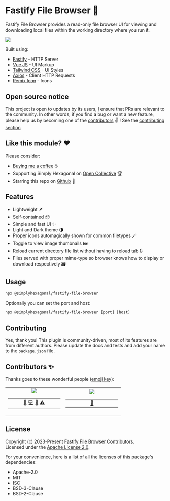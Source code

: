 # Fastify File Browser 📂

Fastify File Browser provides a read-only file browser UI for viewing and downloading local files
within the working directory where you run it.

![](https://raw.githubusercontent.com/simplyhexagonal/fastify-file-browser/main/demo.gif)

Built using:

- [Fastify](https://www.fastify.io/) - HTTP Server
- [Vue JS](https://vuejs.org/) - UI Markup
- [Tailwind CSS](https://tailwindcss.com/) - UI Styles
- [Axios](https://axios-http.com/) - Client HTTP Requests
- [Remix Icon](https://remixicon.com/) - Icons

## Open source notice

This project is open to updates by its users, [I](https://github.com/jeanlescure) ensure that PRs are relevant to the community.
In other words, if you find a bug or want a new feature, please help us by becoming one of the
[contributors](#contributors-) ✌️ ! See the [contributing section](#contributing)

## Like this module? ❤

Please consider:

- [Buying me a coffee](https://www.buymeacoffee.com/jeanlescure) ☕
- Supporting Simply Hexagonal on [Open Collective](https://opencollective.com/simplyhexagonal) 🏆
- Starring this repo on [Github](https://github.com/simplyhexagonal/fastify-file-browser) 🌟

## Features

- Lightweight 🪶
- Self-contained 📦
- Simple and fast UI ✨
- Light and Dark theme 🌗
- Proper icons automagically shown for common filetypes 🪄
- Toggle to view image thumbnails 🖼️
- Reload current directory file list without having to reload tab 🔃
- Files served with proper mime-type so browser knows how to display or download respectively 🗃️

## Usage

```
npx @simplyhexagonal/fastify-file-browser
```

Optionally you can set the port and host:

```
npx @simplyhexagonal/fastify-file-browser [port] [host]
```

## Contributing

Yes, thank you! This plugin is community-driven, most of its features are from different authors.
Please update the docs and tests and add your name to the `package.json` file.

## Contributors ✨

Thanks goes to these wonderful people ([emoji key](https://allcontributors.org/docs/en/emoji-key)):

<!-- ALL-CONTRIBUTORS-LIST:START - Do not remove or modify this section -->
<!-- prettier-ignore-start -->
<!-- markdownlint-disable -->
<table>
  <tr>
    <td align="center"><a href="https://jeanlescure.cr"><img src="https://shortunique.id/assets/contributors/jeanlescure.svg" /></a><table><tbody><tr><td width="150" align="center"><a href="#maintenance-jeanlescure" title="Maintenance">🚧</a> <a href="https://github.com/jeanlescure/short-unique-id/commits?author=jeanlescure" title="Code">💻</a> <a href="https://github.com/jeanlescure/short-unique-id/commits?author=jeanlescure" title="Documentation">📖</a> <a href="https://github.com/jeanlescure/short-unique-id/commits?author=jeanlescure" title="Tests">⚠️</a></td></tr></tbody></table></td>
    <td align="center"><a href="https://dianalu.design"><img src="https://shortunique.id/assets/contributors/dilescure.svg" /></a><table><tbody><tr><td width="150" align="center"><a href="https://github.com/jeanlescure/short_uuid/commits?author=DiLescure" title="User Testing">📓</a></td></tr></tbody></table></td>
  </tr>
</table>
<!-- markdownlint-enable -->
<!-- prettier-ignore-end -->
<!-- ALL-CONTRIBUTORS-LIST:END -->

## License

Copyright (c) 2023-Present [Fastify File Browser Contributors](https://github.com/simplyhexagonal/fastify-file-browser/#contributors-).<br/>
Licensed under the [Apache License 2.0](https://www.apache.org/licenses/LICENSE-2.0).

For your convenience, here is a list of all the licenses of this package's dependencies:

- Apache-2.0
- MIT
- ISC
- BSD-3-Clause
- BSD-2-Clause

